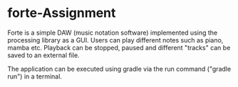# forte-Assignment
Forte is a simple DAW (music notation software) implemented using the processing library as a GUI. Users can play different notes such as piano, mamba etc. Playback can be stopped, paused and different "tracks" can be saved to an external file.

The application can be executed using gradle via the run command ("gradle run") in a terminal. 
